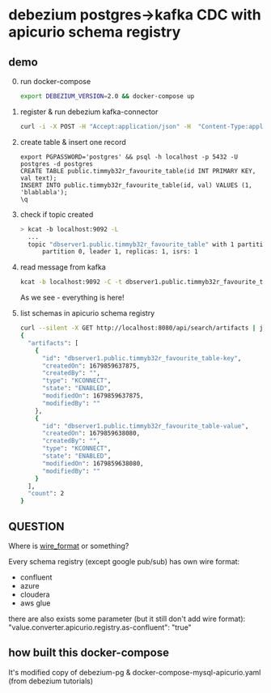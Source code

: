 # debezium postgres->kafka CDC with apicurio schema registry

## demo

0) run docker-compose
    ```sh
    export DEBEZIUM_VERSION=2.0 && docker-compose up
    ```

1) register & run debezium kafka-connector
    ```sh
    curl -i -X POST -H "Accept:application/json" -H  "Content-Type:application/json" http://localhost:8083/connectors/ -d @register-postgres.json
    ```

2) create table & insert one record
    ```
    export PGPASSWORD='postgres' && psql -h localhost -p 5432 -U postgres -d postgres
    CREATE TABLE public.timmyb32r_favourite_table(id INT PRIMARY KEY, val text);
    INSERT INTO public.timmyb32r_favourite_table(id, val) VALUES (1, 'blablabla');
    \q
    ```
3) check if topic created
    ```sh
    > kcat -b localhost:9092 -L
      ...
      topic "dbserver1.public.timmyb32r_favourite_table" with 1 partitions:
          partition 0, leader 1, replicas: 1, isrs: 1
    ```

4) read message from kafka
    ```sh
    kcat -b localhost:9092 -C -t dbserver1.public.timmyb32r_favourite_table >./z.bin
    ```
    As we see - everything is here!

5) list schemas in apicurio schema registry
    ```sh
    curl --silent -X GET http://localhost:8080/api/search/artifacts | jq
    {
      "artifacts": [
        {
          "id": "dbserver1.public.timmyb32r_favourite_table-key",
          "createdOn": 1679859637875,
          "createdBy": "",
          "type": "KCONNECT",
          "state": "ENABLED",
          "modifiedOn": 1679859637875,
          "modifiedBy": ""
        },
        {
          "id": "dbserver1.public.timmyb32r_favourite_table-value",
          "createdOn": 1679859638080,
          "createdBy": "",
          "type": "KCONNECT",
          "state": "ENABLED",
          "modifiedOn": 1679859638080,
          "modifiedBy": ""
        }
      ],
      "count": 2
    }
    ```

## QUESTION

Where is [wire_format](https://docs.confluent.io/5.2.0/schema-registry/serializer-formatter.html#wire-format) or something?

Every schema registry (except google pub/sub) has own wire format:
- confluent
- azure
- cloudera
- aws glue

there are also exists some parameter (but it still don't add wire format): "value.converter.apicurio.registry.as-confluent": "true"

## how built this docker-compose

It's modified copy of debezium-pg & docker-compose-mysql-apicurio.yaml (from debezium tutorials)
